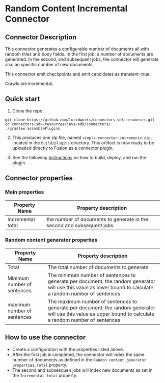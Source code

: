 # Random Content Incremental Connector

## Connector Description

This connector generates a configurable number of documents all with random titles and body fields.
In the first job, a number of documents are generated. In the second, and subsequent jobs, the connector will generate also an specific number of new documents.

This connector emit checkpoints and emit candidates as transient=true.

Crawls are incremental.

## Quick start

1. Clone the repo:
```
git clone https://github.com/lucidworks/connectors-sdk-resources.git
cd connectors-sdk-resources/java-sdk/connectors/
./gradlew assemblePlugins
```

2. This produces one zip file, named `simple-connector-incrementa.zip`, located in the `build/plugins` directory.
This artifact is now ready to be uploaded directly to Fusion as a connector plugin.

3. See the following [instructions](../README.md) on how to build, deploy, and run the plugin

## Connector properties

### Main properties

|Property Name| Property description|
|---|---|
| Incremental total | the number of documents to generate in the second and subsequent jobs |

### Random content generator properties

|Property Name| Property description|
|---|---|
| Total | The total number of documents to generate |
| Minimum number of sentences | The minimum number of sentences to generate per document, the random generator will use this value as lower bound to calculate a random number of sentences|
| maximum number of sentences | The maximum number of sentences to generate per document, the random generator will use this value as upper bound to calculate a random number of sentences|


## How to use the connector

- Create a configuration with the properties listed above.
- After the first job is completed, the connector will index the same number of documents as defined in the `Randon content generator properties.Total` property.
- The second and subsesquen jobs will index new documents as set in the `Incremental total` property.